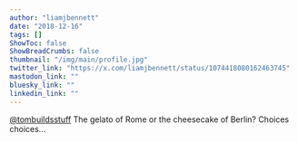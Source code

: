 ```yaml
---
author: "liamjbennett"
date: "2018-12-16"
tags: []
ShowToc: false
ShowBreadCrumbs: false
thumbnail: "/img/main/profile.jpg"
twitter_link: "https://x.com/liamjbennett/status/1074418080162463745"
mastodon_link: ""
bluesky_link: ""
linkedin_link: ""
---
```


[@tombuildsstuff](https://x.com/tombuildsstuff) The gelato of Rome or the cheesecake of Berlin? Choices choices…

